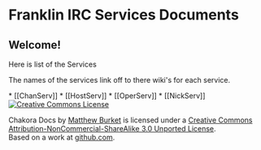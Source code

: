 # Franklin IRC Services Documents
## Welcome!
<p> Here is list of the Services </p>
<p> The names of the services link off to there wiki's for each service.</p>
* [[ChanServ]]
* [[HostServ]]
* [[OperServ]]
* [[NickServ]]
 <a rel="license" href="http://creativecommons.org/licenses/by-nc-sa/3.0/"><img alt="Creative Commons License" style="border-width:0" src="http://i.creativecommons.org/l/by-nc-sa/3.0/88x31.png" /></a><p></p><span xmlns:dct="http://purl.org/dc/terms/" href="http://purl.org/dc/dcmitype/Text" property="dct:title" rel="dct:type">Chakora Docs</span> by <a xmlns:cc="http://creativecommons.org/ns#" href="http://AssignitApp.com" property="cc:attributionName" rel="cc:attributionURL">Matthew Burket</a> is licensed under a <a rel="license" href="http://creativecommons.org/licenses/by-nc-sa/3.0/">Creative Commons Attribution-NonCommercial-ShareAlike 3.0 Unported License</a>.<br />Based on a work at <a xmlns:dct="http://purl.org/dc/terms/" href="https://github.com/Mab879/Chakora-botserv/wiki/" rel="dct:source">github.com</a>.